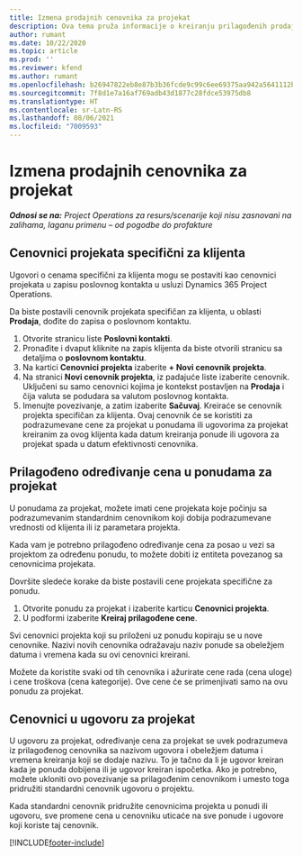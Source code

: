 ```yaml
---
title: Izmena prodajnih cenovnika za projekat
description: Ova tema pruža informacije o kreiranju prilagođenih prodajnih cenovnika.
author: rumant
ms.date: 10/22/2020
ms.topic: article
ms.prod: ''
ms.reviewer: kfend
ms.author: rumant
ms.openlocfilehash: b26947822eb8e87b3b36fcde9c99c6ee69375aa942a5641112b9b1109dcaa26c
ms.sourcegitcommit: 7f8d1e7a16af769adb43d1877c28fdce53975db8
ms.translationtype: HT
ms.contentlocale: sr-Latn-RS
ms.lasthandoff: 08/06/2021
ms.locfileid: "7009593"
---
```

# <a name="override-project-sales-price-lists"></a>Izmena prodajnih cenovnika za projekat

_**Odnosi se na:** Project Operations za resurs/scenarije koji nisu zasnovani na zalihama, laganu primenu – od pogodbe do profakture_

## <a name="customer-specific-project-price-lists"></a>Cenovnici projekata specifični za klijenta

Ugovori o cenama specifični za klijenta mogu se postaviti kao cenovnici projekata u zapisu poslovnog kontakta u usluzi Dynamics 365 Project Operations.

Da biste postavili cenovnik projekata specifičan za klijenta, u oblasti **Prodaja**, dođite do zapisa o poslovnom kontaktu.

1. Otvorite stranicu liste **Poslovni kontakti**.
2. Pronađite i dvaput kliknite na zapis klijenta da biste otvorili stranicu sa detaljima o **poslovnom kontaktu**.
3. Na kartici **Cenovnici projekta** izaberite **+ Novi cenovnik projekta**.
4. Na stranici **Novi cenovnik projekta**, iz padajuće liste izaberite cenovnik. Uključeni su samo cenovnici kojima je kontekst postavljen na **Prodaja** i čija valuta se podudara sa valutom poslovnog kontakta.
5. Imenujte povezivanje, a zatim izaberite **Sačuvaj**. Kreiraće se cenovnik projekta specifičan za klijenta. Ovaj cenovnik će se koristiti za podrazumevane cene za projekat u ponudama ili ugovorima za projekat kreiranim za ovog klijenta kada datum kreiranja ponude ili ugovora za projekat spada u datum efektivnosti cenovnika.

## <a name="custom-pricing-on-project-quotes"></a>Prilagođeno određivanje cena u ponudama za projekat

U ponudama za projekat, možete imati cene projekata koje počinju sa podrazumevanim standardnim cenovnikom koji dobija podrazumevane vrednosti od klijenta ili iz parametara projekta.

Kada vam je potrebno prilagođeno određivanje cena za posao u vezi sa projektom za određenu ponudu, to možete dobiti iz entiteta povezanog sa cenovnicima projekata.

Dovršite sledeće korake da biste postavili cene projekata specifične za ponudu.

1. Otvorite ponudu za projekat i izaberite karticu **Cenovnici projekta**.
2. U podformi izaberite **Kreiraj prilagođene cene**.

Svi cenovnici projekta koji su priloženi uz ponudu kopiraju se u nove cenovnike. Nazivi novih cenovnika odražavaju naziv ponude sa obeležjem datuma i vremena kada su ovi cenovnici kreirani.

Možete da koristite svaki od tih cenovnika i ažurirate cene rada (cena uloge) i cene troškova (cena kategorije). Ove cene će se primenjivati samo na ovu ponudu za projekat.

## <a name="price-lists-on-a-project-contract"></a>Cenovnici u ugovoru za projekat

U ugovoru za projekat, određivanje cena za projekat se uvek podrazumeva iz prilagođenog cenovnika sa nazivom ugovora i obeležjem datuma i vremena kreiranja koji se dodaje nazivu. To je tačno da li je ugovor kreiran kada je ponuda dobijena ili je ugovor kreiran ispočetka. Ako je potrebno, možete ukloniti ovo povezivanje sa prilagođenim cenovnikom i umesto toga pridružiti standardni cenovnik ugovoru o projektu.

Kada standardni cenovnik pridružite cenovnicima projekta u ponudi ili ugovoru, sve promene cena u cenovniku uticaće na sve ponude i ugovore koji koriste taj cenovnik.


[!INCLUDE[footer-include](../includes/footer-banner.md)]
